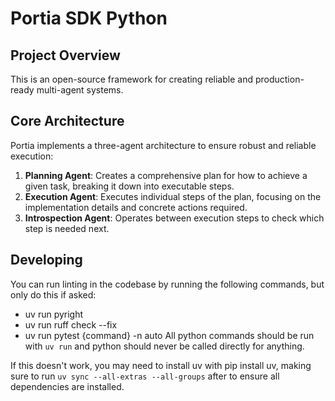 # Portia SDK Python

## Project Overview
This is an open-source framework for creating reliable and production-ready multi-agent systems.

## Core Architecture
Portia implements a three-agent architecture to ensure robust and reliable execution:

1. **Planning Agent**: Creates a comprehensive plan for how to achieve a given task, breaking it down into executable steps.
2. **Execution Agent**: Executes individual steps of the plan, focusing on the implementation details and concrete actions required.
3. **Introspection Agent**: Operates between execution steps to check which step is needed next.

## Developing

You can run linting in the codebase by running the following commands, but only do this if asked:
* uv run pyright
* uv run ruff check --fix
* uv run pytest {command} -n auto
All python commands should be run with `uv run` and python should never be called directly for anything. 

If this doesn't work, you may need to install uv with pip install uv, making sure to run `uv sync --all-extras --all-groups` after to ensure all dependencies are installed.